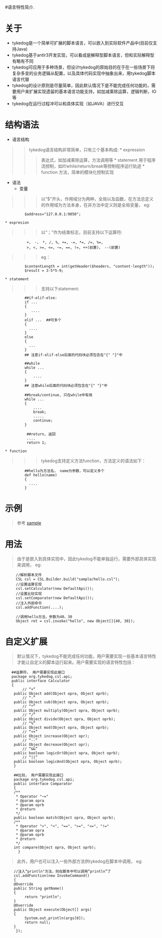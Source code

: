 #语言特性简介.

# 关于 #

  * tykedog是一个简单可扩展的脚本语言，可以嵌入到实际软件产品中(目前仅支持Java)
  * tykedog基于antlr3开发实现，可以看成是解释型脚本语言，但和实际解释型有略有不同
  * tykedog可应用于多种场景，但设计tykedog的原始目的在于在一些场景下将复杂多变的业务逻辑从配置，以及具体代码实现中抽象出来，用tykedog脚本语言代替
  * tykedog的设计原则是尽量简单，因此默认情况下是不能完成任何功能的，需要用户来扩展实现遗留的基本语言功能支持，如加减乘除运算，逻辑判断，IO等
  * tykedog在运行过程冲可以和具体实现（如JAVA）进行交互

# 结构语法 #
  * 语言结构
> > tykedog语言结构非常简单，只有三个基本构成:
    * expression
> > > 表达式，如加减乘除运算，方法调用等
    * statement
> > > 用于程序流控制，如if/while/return/break等控制程序运行轨迹
    * function
> > > 方法，简单的模块化控制实现
  * 语法
    * 变量
> > > 以“$"开头，作用域分为两种，全局以及函数，在方法总定义的作用域为方法本身，在非方法中定义则是全局变量， eg:
```
         $address="127.0.0.1:9050";
```
    * expresion
> > > 以“；”作为结束标志，目前支持以下运算符:
```
          +， -， *, /, %, +=, -=, *=, /=, %=,
          >, <, >=, <=, ~=, ==, !=, ++(前置)， --(前置)
```
> > > eg：
```
         $contentLength = int(getHeader($headers, "content-length"));
         $result = 3-5*5-9;
```
    * statement
> > > 支持以下statement:
```
         ##if-elif-else:
         if ...
         {
            ....
         }
         elif ...  ##可多个
         {
           ....
         }
         else
         {
           ...
         }
         ## 注意if-elif-else后面的代码块必须包含在"{" "}"中
```
```
         ##while
         while ...
         {
             ....
         }
         ## 注意while后面的代码块必须包含在"{" "}"中
```
```
         ##break/continue, 只在while中有效
         while ...
         {
             ....
             break;
             .....
             continue;
         }
```
```
          ##return, 返回
          ....
          return 1;
```
    * function
> > > tykedog支持定义方法function，方法定义的语法如下：
```
         ##hello为方法名， name为参数，可以定义多个
         def hello(name)
         {
           ....
         }
```

# 示例 #

> 参考 [sample](http://code.google.com/p/tykedog/source/browse/trunk/sample/hello.csl)

# 用法 #
> 由于是嵌入到具体实现中，因此tykedog不能单独运行，需要外部具体实现来调用， eg:
```
     //解析脚本文件
     CSL csl = CSL.Builder.build("sample/hello.csl");
     //设置运算实现
     csl.setCalculator(new DefaultApi());
     //设置比较实现
     csl.setComparator(new DefaultApi());
     //注入外部命令
     csl.addFunction(....);
     
     //调用hello方法，参数为40，30
     Object ret = csl.invoke("hello", new Object[]{40, 30});
```

# 自定义扩展 #
> 默认情况下，tykedog不能完成任何功能，用户需要实现一些基本语言特性才能让自定义的脚本运行起来。用户需要实现的语言特性包括：
```
   ##运算符， 用户需要实现此接口
   package org.tykedog.csl.api;
   public interface Calculator
   {
        // “+”
	public Object add(Object opra, Object oprb);
        // “-”
	public Object sub(Object opra, Object oprb);
        // “*”
	public Object multiply(Object opra, Object oprb);
        // “/”
	public Object divide(Object opra, Object oprb);
        // “%”
	public Object mod(Object opra, Object oprb);
        // “++”
	public Object increase(Object opr);
        // “--”
	public Object decrease(Object opr);	
        // “&&”
	public boolean logicOr(Object opra, Object oprb);
        // “||”
	public boolean logicAnd(Object opra, Object oprb);
    }
```
```
    ##比较， 用户需要实现此接口
    package org.tykedog.csl.api;
    public interface Comparator
    {
	/**
	 * Operator "~="
	 * @param opra
	 * @param oprb
	 * @return
	 */
	public boolean match(Object opra, Object oprb);
	/**
	 * Operator ">", "<", "==", ">=", "<=", "!="
	 * @param opra
	 * @param oprb
	 * @return
	 */
	int compare(Object opra, Object oprb);
      }
```
> 此外，用户也可以注入一些外部方法供tykedog在脚本中调用， eg:
```
    //注入“println"方法，则在脚本中可以调用“println”了
    csl.addFunction(new InvokeCommand()
    {		
	@Override
	public String getName()
	{
	     return "println";
	}	
	@Override
	public Object execute(Object[] args)
	{
	     System.out.println(args[0]);
	     return null;
	}
     });
```